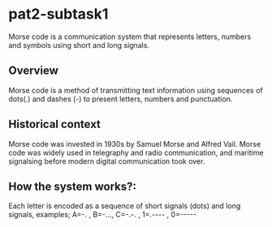 # pat2-subtask1
Morse code is a communication system that represents letters, numbers and symbols using short and long signals.  
## Overview
Morse code is a method of transmitting text information using sequences of dots(.) and dashes (-) to present letters, numbers and punctuation.
## Historical context
Morse code was invested in 1930s by Samuel Morse and Alfred Vail.
Morse code was widely used in telegraphy and radio communication, and maritime signalsing before modern digital communication took over.
## How the system works?:
Each letter is encoded as a sequence of short signals (dots) and long signals, examples;
A=-. , B=-..., C=-.-. , 1=.---- , 0=-----
